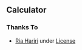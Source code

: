 ## Calculator

### Thanks To
* [Ria Hariri](https://github.com/riahariri) under [License](https://github.com/ardirjs/calculator/blob/master/LICENSE)
